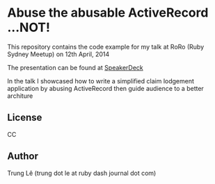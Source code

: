 # Abuse the abusable ActiveRecord ...NOT!

This repository contains the code example for my talk at RoRo (Ruby Sydney Meetup) on 12th April, 2014

The presentation can be found at [SpeakerDeck](https://speakerdeck.com/joneslee85/abuse-the-abusable-activerecord-dot-dot-dot-not)

In the talk I showcased how to write a simplified claim lodgement application by abusing ActiveRecord
then guide audience to a better architure

## License

CC

## Author

Trung Lê (trung dot le at ruby dash journal dot com)
